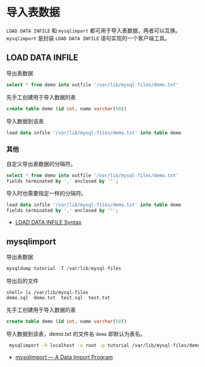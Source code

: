 # 导入表数据

`LOAD DATA INFILE` 和 `mysqlimport` 都可用于导入表数据，两者可以互换。`mysqlimport` 是封装 `LOAD DATA INFILE` 语句实现的一个客户端工具。

## LOAD DATA INFILE

导出表数据

```sql
select * from demo into outfile '/var/lib/mysql-files/demo.txt'
```

先手工创建用于导入数据的表

```sql
create table demo (id int, name varchar(50))
```

导入数据到该表

```sql
load data infile '/var/lib/mysql-files/demo.txt' into table demo
```

### 其他

自定义导出表数据的分隔符。

```sql
select * from demo into outfile '/var/lib/mysql-files/demo.txt' 
fields terminated by ',' enclosed by '"';
```

导入时也需要指定一样的分隔符。

```sql
load data infile '/var/lib/mysql-files/demo.txt' into table demo 
fields terminated by ',' enclosed by '"';
```

- [LOAD DATA INFILE Syntax](https://dev.mysql.com/doc/refman/5.7/en/load-data.html)

## mysqlimport

导出表数据

```sql
mysqldump tutorial -T /var/lib/mysql-files
```

导出后的文件

```
shell> ls /var/lib/mysql-files
demo.sql  demo.txt  test.sql  test.txt
```

先手工创建用于导入数据的表

```sql
create table demo (id int, name varchar(50))
```

导入数据到该表，demo.txt 的文件名 `demo` 即默认为表名。

```sh
 mysqlimport -h localhost -u root -p tutorial /var/lib/mysql-files/demo.txt 
```

- [mysqlimport — A Data Import Program](https://dev.mysql.com/doc/refman/5.7/en/mysqlimport.html)
